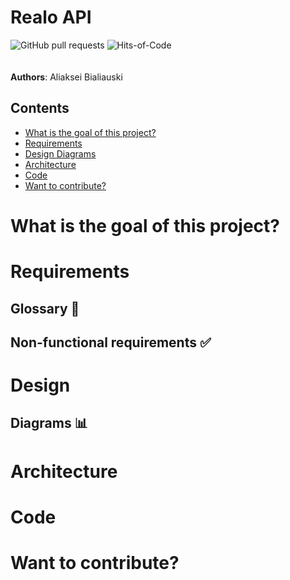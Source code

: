 # Realo API

![GitHub pull requests](https://img.shields.io/github/issues-pr/h1alexbel/realo)
![Hits-of-Code](https://hitsofcode.com/github/h1alexbel/realo/view?branch=main)
<br><br><br>
**Authors**: Aliaksei Bialiauski

## Contents

- [What is the goal of this project?](#what-is-the-goal-of-this-project)
- [Requirements](#requirements)
- [Design Diagrams](#design)
- [Architecture](#architecture)
- [Code](#code)
- [Want to contribute?](#want-to-contribute)

# What is the goal of this project?

# Requirements

## Glossary 📝

## Non-functional requirements ✅

# Design

## Diagrams 📊

# Architecture

# Code

# Want to contribute?